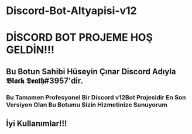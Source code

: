 # Discord-Bot-Altyapisi-v12
<h1>DİSCORD BOT PROJEME HOŞ GELDİN!!!</h1>
<h2>Bu Botun Sahibi Hüseyin Çınar Discord Adıyla 𝕭𝖑𝖆𝖈𝖐 𝕯𝖊𝖆𝖙𝖍#3957'dir.</h2>
<h3>Bu Tamamen Profesyonel Bir Discord v12Bot Projesidir
En Son Versiyon Olan Bu Botumu Sizin Hizmetinize Sunuyorum</h3>
<h2>İyi Kullanımlar!!!</h2>
